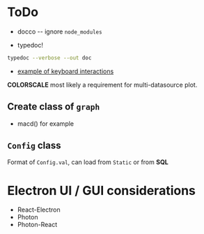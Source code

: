 # ToDo

* docco -- ignore `node_modules`

* typedoc!

```bash
typedoc --verbose --out doc
```

* [example of keyboard interactions](https://github.com/palantir/plottable/blob/e25ad631c27045d74abb4323959dd6af762812af/quicktests/overlaying/tests/realistic/symbols.js)

**COLORSCALE** most likely a requirement for multi-datasource plot.

## Create class of `graph`

* macd() for example

## `Config` class

Format of `Config.val`, can load from `Static` or from **SQL**


# Electron UI / GUI considerations
* React-Electron
* Photon
* Photon-React
